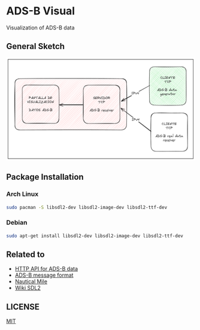 # ADS-B Visual
Visualization of ADS-B data

## General Sketch
![](sketch.png)


## Package Installation
### Arch Linux
```bash
sudo pacman -S libsdl2-dev libsdl2-image-dev libsdl2-ttf-dev
```

### Debian
```bash
sudo apt-get install libsdl2-dev libsdl2-image-dev libsdl2-ttf-dev
```

## Related to
- [HTTP API for ADS-B data](https://api.adsb.lol/)
- [ADS-B message format](https://mode-s.org/decode/content/ads-b/1-basics.html)
- [Nautical Mile](https://en.wikipedia.org/wiki/Nautical_mile)
- [Wiki SDL2](https://wiki.libsdl.org/SDL2)

## LICENSE
[MIT](https://choosealicense.com/licenses/mit/)
